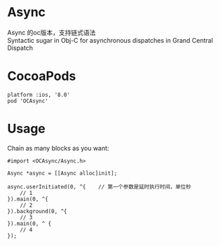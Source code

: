 # Async
Async 的oc版本，支持链式语法    
Syntactic sugar in Obj-C for asynchronous dispatches in Grand Central Dispatch


# CocoaPods
    platform :ios, '8.0'
    pod 'OCAsync'


# Usage
Chain as many blocks as you want:

    #import <OCAsync/Async.h>

    Async *async = [[Async alloc]init];

    async.userInitiated(0, ^{    // 第一个参数是延时执行时间，单位秒
        // 1
    }).main(0, ^{
        // 2
    }).background(0, ^{
        // 3
    }).main(0, ^ {
        // 4
    });
    
